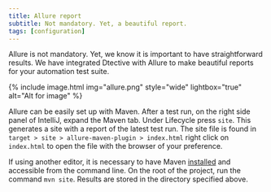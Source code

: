 ```yaml
---
title: Allure report
subtitle: Not mandatory. Yet, a beautiful report.
tags: [configuration]
---
```


Allure is not mandatory. Yet, we know it is important to have straightforward results. We have integrated Dtective with
Allure to make beautiful reports for your automation test suite.

{% include image.html img="allure.png" style="wide" lightbox="true" alt="Alt for image" %}

Allure can be easily set up with Maven. After a test run, on the right side panel of IntelliJ, expand the Maven tab.
Under Lifecycle press `site`. This generates a site with a report of the latest test run. The site file is found in
`target > site > allure-maven-plugin > index.html` right click on `index.html` to open the file with the browser of your preference.


If using another editor, it is necessary to have Maven [installed](https://catena-media.github.io/Dtective/docs/installation/) and accessible from the command line. On the root of the project, run the command `mvn site`. Results are stored in the directory specified above.
